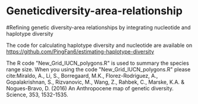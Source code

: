 # Geneticdiversity-area-relationship
#Refining genetic diversity-area relationships by integrating nucleotide and haplotype diversity

The code for calculating haplotype diversity and nucleotide are available on https://github.com/PingFan6/estimating-haplotype-diversity

The R code "New_Grid_IUCN_polygons.R" is used to summary the species range size. When you using the code "New_Grid_IUCN_polygons.R" please cite:Miraldo, A., Li, S., Borregaard, M.K., Florez-Rodriguez, A., Gopalakrishnan, S., Rizvanovic, M., Wang, Z., Rahbek, C., Marske, K.A. & Nogues-Bravo, D. (2016) An Anthropocene map of genetic diversity. Science, 353, 1532-1535.
